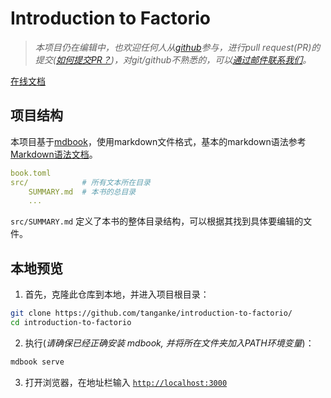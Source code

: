 # Introduction to Factorio

> *本项目仍在编辑中，也欢迎任何人从[github](https://github.com/tanganke/introduction-to-factorio)参与，进行pull request(PR)的提交([如何提交PR？](https://cloud.tencent.com/developer/article/1999727))，对git/github不熟悉的，可以[通过邮件联系我们](mailto:tang.anke@foxmail.com)。*

[在线文档](https://tanganke.github.io/introduction-to-factorio/)

## 项目结构

本项目基于[mdbook](https://hellowac.github.io/mdbook-doc-zh/zh-cn/index.html)，使用markdown文件格式，基本的markdown语法参考[Markdown语法文档](https://markdown.com.cn/basic-syntax/)。

```yaml
book.toml
src/            # 所有文本所在目录
    SUMMARY.md  # 本书的总目录
    ...
```

`src/SUMMARY.md` 定义了本书的整体目录结构，可以根据其找到具体要编辑的文件。

## 本地预览

1. 首先，克隆此仓库到本地，并进入项目根目录：

```bash
git clone https://github.com/tanganke/introduction-to-factorio/
cd introduction-to-factorio
```

2. 执行(*请确保已经正确安装 mdbook, 并将所在文件夹加入PATH环境变量*)：

```bash
mdbook serve
```

3. 打开浏览器，在地址栏输入 [`http://localhost:3000`](http://localhost:3000)
